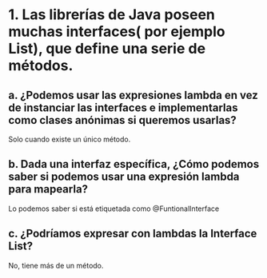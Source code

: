 # 1. Las librerías de Java poseen muchas interfaces( por ejemplo List), que define una serie de métodos.
## a. ¿Podemos usar las expresiones lambda en vez de instanciar las interfaces e implementarlas como clases anónimas si queremos usarlas?
Solo cuando existe un único método.

## b. Dada una interfaz específica, ¿Cómo podemos saber si podemos usar una expresión lambda para mapearla?
Lo podemos saber si está etiquetada como @FuntionalInterface

## c. ¿Podríamos expresar con lambdas la Interface List?
No, tiene más de un método.